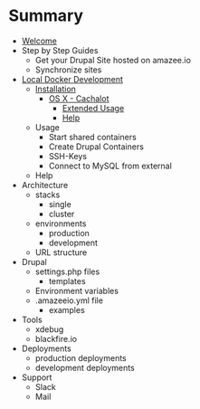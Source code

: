 # Summary

* [Welcome](README.md)
* Step by Step Guides
   * Get your Drupal Site hosted on amazee.io
   * Synchronize sites
* [Local Docker Development](local_docker_development.md)
   * [Installation](docker_installation.md)
       * [OS X - Cachalot](local_docker_development/os_x_cachalot.md)
           * [Extended Usage](local_docker_development/os_x_cachalot/extended_usage.md)
           * [Help](local_docker_development/os_x_cachalot/help.md)
   * Usage
       * Start shared containers
       * Create Drupal Containers
       * SSH-Keys
       * Connect to MySQL from external
   * Help
* Architecture
   * stacks
       * single
       * cluster
   * environments
       * production
       * development
   * URL structure
* Drupal
   * settings.php files
       * templates
   * Environment variables
   * .amazeeio.yml file
       * examples
* Tools
   * xdebug
   * blackfire.io
* Deployments
   * production deployments
   * development deployments
* Support
   * Slack
   * Mail

